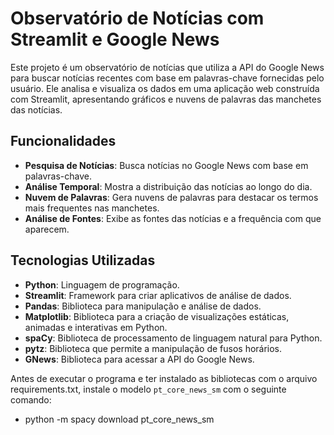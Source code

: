 # Observatório de Notícias com Streamlit e Google News

Este projeto é um observatório de notícias que utiliza a API do Google News para buscar notícias recentes com base em palavras-chave fornecidas pelo usuário. Ele analisa e visualiza os dados em uma aplicação web construída com Streamlit, apresentando gráficos e nuvens de palavras das manchetes das notícias.

## Funcionalidades

- **Pesquisa de Notícias**: Busca notícias no Google News com base em palavras-chave.
- **Análise Temporal**: Mostra a distribuição das notícias ao longo do dia.
- **Nuvem de Palavras**: Gera nuvens de palavras para destacar os termos mais frequentes nas manchetes.
- **Análise de Fontes**: Exibe as fontes das notícias e a frequência com que aparecem.

## Tecnologias Utilizadas

- **Python**: Linguagem de programação.
- **Streamlit**: Framework para criar aplicativos de análise de dados.
- **Pandas**: Biblioteca para manipulação e análise de dados.
- **Matplotlib**: Biblioteca para a criação de visualizações estáticas, animadas e interativas em Python.
- **spaCy**: Biblioteca de processamento de linguagem natural para Python.
- **pytz**: Biblioteca que permite a manipulação de fusos horários.
- **GNews**: Biblioteca para acessar a API do Google News.

Antes de executar o programa e ter instalado as bibliotecas com o arquivo requirements.txt, instale o modelo `pt_core_news_sm` com o seguinte comando:

 - python -m spacy download pt_core_news_sm